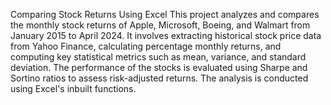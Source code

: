 Comparing Stock Returns Using Excel
This project analyzes and compares the monthly stock returns of Apple, Microsoft, Boeing, and Walmart from January 2015 to April 2024. 
It involves extracting historical stock price data from Yahoo Finance, calculating percentage monthly returns, and computing key statistical metrics such as mean, variance, and standard deviation. 
The performance of the stocks is evaluated using Sharpe and Sortino ratios to assess risk-adjusted returns. The analysis is conducted using Excel's inbuilt functions.
